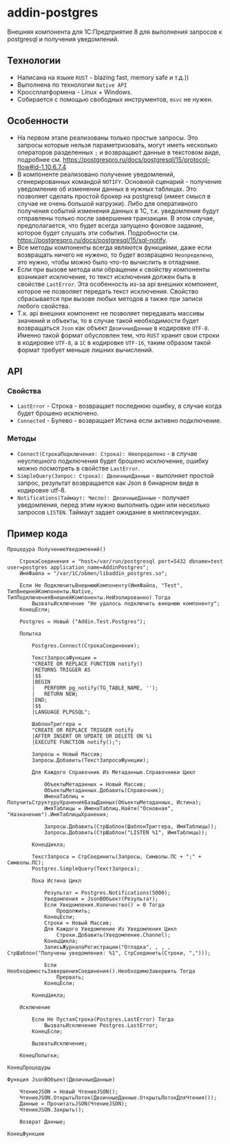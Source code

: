 # addin-postgres

Внешняя компонента для 1С:Предприятие 8 для выполнения запросов к postgresql и получения уведомлений.

## Технологии
- Написана на языке `RUST` - blazing fast, memory safe  и т.д.))
- Выполнена по технологии `Native API`
- Кроссплатформена - Linux + Windows.
- Собирается с помощью свободных инструментов, `msvc` не нужен.

## Особенности
- На первом этапе реализованы только простые запросы. Это запросы которые нельзя параметризовать, могут иметь несколько операторов разделенных `;` и возвращают данные в текстовом виде, подробнее см. https://postgrespro.ru/docs/postgresql/15/protocol-flow#id-1.10.6.7.4
- В компоненте реализовано получение уведомлений, сгенерированных командой `NOTIFY`. Основной сценарий - получение уведомление об изменении данных в нужных таблицах. Это позволяет сделать простой брокер на postgresql (имеет смысл в случае не очень большой нагрузки). Либо для оперативного получения событий изменения данных в 1С, т.к. уведомления будут отправлены только после завершения транзакции. В этом случае, предполагается, что будет всегда запущено фоновое задание, которое будет слушать эти события. Подробности см. https://postgrespro.ru/docs/postgresql/15/sql-notify.
- Все методы компоненты всегда являются функциями, даже если возвращать ничего не нужено, то будет возвращено `Неопределено`, это нужно, чтобы можно было что-то вычислить в отладчике.
- Если при вызове метода или обращении к свойству компоненты возникает исключение, то текст исключения должен быть в свойстве `LastError`. Эта особенность из-за api внешних компонент, которое не позволяет передать текст исключения. Свойство сбрасывается при вызове любых методов а также при записи любого свойства.
- Т.к. api внешних компонент не позволяет передавать массивы значений и объекты, то в случае такой необходимости будет возвращаться `Json` как объект `ДвоичныеДанные` в кодировке `UTF-8`. Именно такой формат обусловлен тем, что `RUST` хранит свои строки в кодировке `UTF-8`, а `1С` в кодировке `UTF-16`, таким образом такой формат требует меньше лишних вычислений.

## API
### Свойства
- `LastError` - Строка - возвращает последнюю ошибку, в случае когда будет брошено исключено.
- `Connected` - Булево - возвращает Истина если активно подключение.
### Методы
- `Connect(СтрокаПодключения: Строка): Неопределено` - в случае неуспешного подключения будет брошено исключение, ошибку можно посмотреть в свойстве `LastError`.
- `SimpleQuery(Запрос: Строка): ДвоичныеДанные` - выполняет простой запрос, результат возвращается как Json в бинарном виде в кодировке utf-8.
- `Notifications(Таймаут: Число): ДвоичныеДанные` - получает уведомления, перед этим нужно выполнить один или несколько запросов `LISTEN`. Таймаут задает ожидание в миллисекундах.

## Пример кода
```bsl
Процедура ПолучениеУведомлений()
	
	СтрокаСоединения = "host=/var/run/postgresql port=5432 dbname=test user=postgres application_name=AddinPostgres";
	ИмяФайла = "/var/1C/obmen/libaddin_postgres.so";
	
	Если Не ПодключитьВнешнююКомпоненту(ИмяФайла, "Test", ТипВнешнейКомпоненты.Native, ТипПодключенияВнешнейКомпоненты.НеИзолированно) Тогда
		ВызватьИсключение "Не удалось подключить внешнюю компоненту";
	КонецЕсли;
	
	Postgres = Новый ("Addin.Test.Postgres");
	
	Попытка
		
		Postgres.Connect(СтрокаСоединения);
		
		ТекстЗапросаФункции = 
		"CREATE OR REPLACE FUNCTION notify()
		|RETURNS TRIGGER AS
		|$$
		|BEGIN
		|	PERFORM pg_notify(TG_TABLE_NAME, '');
		|	RETURN NEW;
		|END;
		|$$
		|LANGUAGE PLPGSQL"; 
		
		ШаблонТриггера = 
		"CREATE OR REPLACE TRIGGER notify
		|AFTER INSERT OR UPDATE OR DELETE ON %1
		|EXECUTE FUNCTION notify();";
		
		Запросы = Новый Массив;
		Запросы.Добавить(ТекстЗапросаФункции);
		
		Для Каждого Справочник Из Метаданные.Справочники Цикл
			
			ОбъектыМетаданных = Новый Массив;
			ОбъектыМетаданных.Добавить(Справочник);
			ИменаТаблиц = ПолучитьСтруктуруХраненияБазыДанных(ОбъектыМетаданных, Истина);
			ИмяТаблицы = ИменаТаблиц.Найти("Основная", "Назначение").ИмяТаблицыХранения;
			
			Запросы.Добавить(СтрШаблон(ШаблонТриггера, ИмяТаблицы));
			Запросы.Добавить(СтрШаблон("LISTEN %1", ИмяТаблицы));
			
		КонецЦикла;
		
		ТекстЗапроса = СтрСоединить(Запросы, Символы.ПС + ";" + Символы.ПС);
		Postgres.SimpleQuery(ТекстЗапроса);
		
		Пока Истина Цикл
			
			Результат = Postgres.Notifications(5000);
			Уведомления = JsonВОбъект(Результат); 
			Если Уведомления.Количество() = 0 Тогда
				Продолжить;
			КонецЕсли;
			Строки = Новый Массив;
			Для Каждого Уведомление Из Уведомления Цикл
				Строки.Добавить(Уведомление.Channel);
			КонецЦикла;
			ЗаписьЖурналаРегистрации("Отладка", , , , СтрШаблон("Получены уведомления: %1", СтрСоединить(Строки, ",")));
			
			Если НеобходимостьЗавершенияСоединения().НеобходимоЗавершить Тогда
				Прервать;
			КонецЕсли;
			
		КонецЦикла;
		
	Исключение
		
		Если Не ПустаяСтрока(Postgres.LastError) Тогда
			ВызватьИсключение Postgres.LastError;
		КонецЕсли;
		
		ВызватьИсключение;
		
	КонецПопытки;
	
КонецПроцедуры 

Функция JsonВОбъект(ДвоичныеДанные)
	
	ЧтениеJSON = Новый ЧтениеJSON();
	ЧтениеJSON.ОткрытьПоток(ДвоичныеДанные.ОткрытьПотокДляЧтения());
	Данные = ПрочитатьJSON(ЧтениеJSON);
	ЧтениеJSON.Закрыть();
	
	Возврат Данные;
	
КонецФункции
```